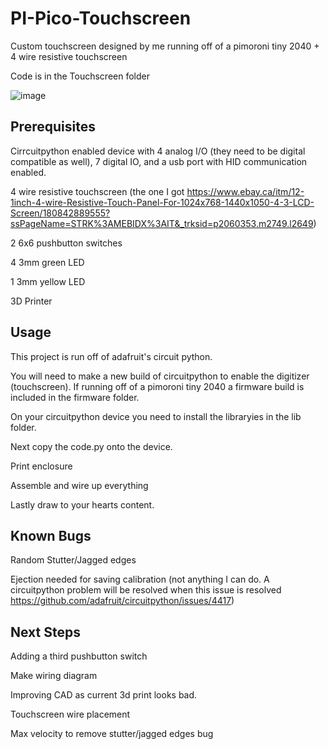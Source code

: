 
# PI-Pico-Touchscreen


Custom touchscreen designed by me running off of a pimoroni tiny 2040 + 4 wire resistive touchscreen

Code is in the Touchscreen folder

![image](https://user-images.githubusercontent.com/36164850/111360370-09d88080-8663-11eb-9af8-aa87849c462b.png)


## Prerequisites

Cirrcuitpython enabled device with 4 analog I/O (they need to be digital compatible as well), 7 digital IO, and a usb port with HID communication enabled.

4 wire resistive touchscreen (the one I got https://www.ebay.ca/itm/12-1inch-4-wire-Resistive-Touch-Panel-For-1024x768-1440x1050-4-3-LCD-Screen/180842889555?ssPageName=STRK%3AMEBIDX%3AIT&_trksid=p2060353.m2749.l2649)

2 6x6 pushbutton switches

4 3mm green LED

1 3mm yellow LED

3D Printer

## Usage

This project is run off of adafruit's circuit python. 

You will need to make a new build of circuitpython to enable the digitizer (touchscreen). If running off of a pimoroni tiny 2040 a firmware build is included in the firmware folder.

On your circuitpython device you need to install the libraryies in the lib folder. 

Next copy the code.py onto the device.

Print enclosure

Assemble and wire up everything

Lastly draw to your hearts content.

## Known Bugs

Random Stutter/Jagged edges

Ejection needed for saving calibration (not anything I can do. A circuitpython problem will be resolved when this issue is resolved https://github.com/adafruit/circuitpython/issues/4417)

## Next Steps

Adding a third pushbutton switch

Make wiring diagram

Improving CAD as current 3d print looks bad.

Touchscreen wire placement

Max velocity to remove stutter/jagged edges bug
